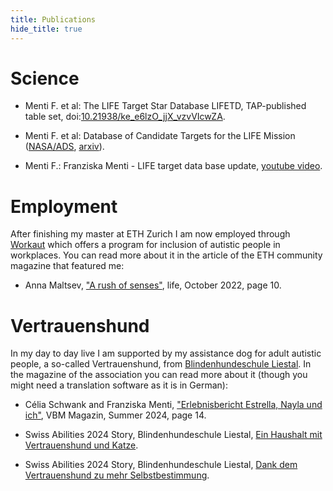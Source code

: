 ```yaml
---
title: Publications
hide_title: true
---
```


# Science

* Menti F.  et al: The LIFE Target Star Database LIFETD, TAP-published
  table set, doi:[10.21938/ke_e6lzO_jjX_vzvVIcwZA](https://dc.zah.uni-heidelberg.de/voidoi/q/lp/custom/10.21938/ke_e6lzO_jjX_vzvVIcwZA).

* Menti F.  et al: Database of Candidate Targets for the LIFE Mission
([NASA/ADS](https://ui.adsabs.harvard.edu/abs/2024RNAAS...8..267M/abstract), [arxiv](https://arxiv.org/abs/2410.23892)).

* Menti F.: Franziska Menti - LIFE target data base update, [youtube video](https://www.youtube.com/watch?v=VqYf2tvb5OQ).

# Employment

After finishing my master at ETH Zurich I am now employed through [Workaut](https://workaut.ch/) which offers a program for inclusion of autistic people in workplaces. You can read more about it in the article of the ETH community magazine that featured me: 

* Anna Maltsev, ["A rush of senses"](https://ethz.ch/content/dam/ethz/associates/services/News/life/ausgaben/englisch/ETH-Life-Oktober-EN_ACC.pdf), life, October 2022, page 10. 

# Vertrauenshund

In my day to day live I am supported by my assistance dog for adult autistic people, a so-called Vertrauenshund, from [Blindenhundeschule Liestal](https://www.blindenhund.ch). In the magazine of the association you can read more about it (though you might need a translation software as it is in German):

* Célia Schwank and Franziska Menti, ["Erlebnisbericht Estrella, Nayla und ich"](https://www.blindenhund.ch/site/assets/files/1213/vbm_magazin_2024_2_95_druckbogen_web.pdf), VBM Magazin, Summer 2024, page 14.

* Swiss Abilities 2024 Story, Blindenhundeschule Liestal, [Ein Haushalt mit Vertrauenshund und Katze](https://www.swiss-abilities.ch/de/c/ein-haushalt-mit-vertrauenshund-und-katze.57254).

* Swiss Abilities 2024 Story, Blindenhundeschule Liestal, [Dank dem Vertrauenshund zu mehr Selbstbestimmung](https://www.swiss-abilities.ch/de/c/dank-dem-vertrauenshund-zu-mehr-selbstbestimmung.56717).
